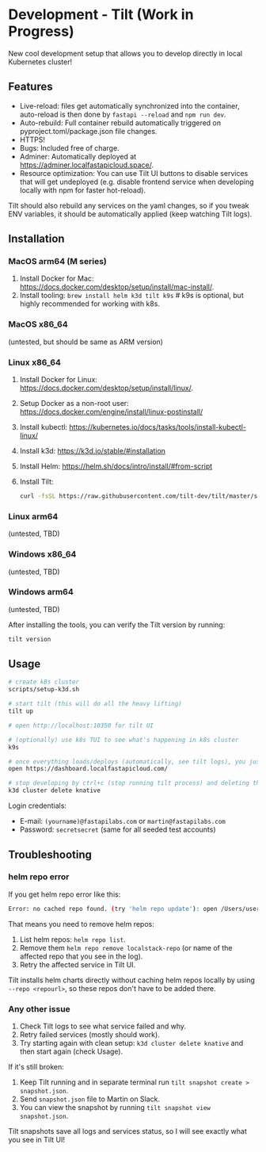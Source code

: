 # Development - Tilt (Work in Progress)

New cool development setup that allows you to develop directly in local Kubernetes cluster!

## Features

- Live-reload: files get automatically synchronized into the container, auto-reload is then done by `fastapi --reload` and `npm run dev`.
- Auto-rebuild: Full container rebuild automatically triggered on pyproject.toml/package.json file changes.
- HTTPS!
- Bugs: Included free of charge.
- Adminer: Automatically deployed at <https://adminer.localfastapicloud.space/>.
- Resource optimization: You can use Tilt UI buttons to disable services that will get undeployed (e.g. disable frontend service when developing locally with npm for faster hot-reload).

Tilt should also rebuild any services on the yaml changes, so if you tweak ENV variables, it should be automatically applied (keep watching Tilt logs).

## Installation

### MacOS arm64 (M series)

1. Install Docker for Mac: <https://docs.docker.com/desktop/setup/install/mac-install/>.
2. Install tooling: `brew install helm k3d tilt k9s`  # k9s is optional, but highly recommended for working with k8s.

### MacOS x86_64

(untested, but should be same as ARM version)

### Linux x86_64

1. Install Docker for Linux: <https://docs.docker.com/desktop/setup/install/linux/>.
2. Setup Docker as a non-root user: <https://docs.docker.com/engine/install/linux-postinstall/>
3. Install kubectl: <https://kubernetes.io/docs/tasks/tools/install-kubectl-linux/>
4. Install k3d: <https://k3d.io/stable/#installation>
5. Install Helm: <https://helm.sh/docs/intro/install/#from-script>
6. Install Tilt:

   ```sh
   curl -fsSL https://raw.githubusercontent.com/tilt-dev/tilt/master/scripts/install.sh | bash
   ```

### Linux arm64

(untested, TBD)

### Windows x86_64

(untested, TBD)

### Windows arm64

(untested, TBD)

After installing the tools, you can verify the Tilt version by running:

```sh
tilt version
```

## Usage

```sh
# create k8s cluster
scripts/setup-k3d.sh

# start tilt (this will do all the heavy lifting)
tilt up

# open http://localhost:10350 for tilt UI

# (optionally) use k8s TUI to see what's happening in k8s cluster
k9s

# once everything loads/deploys (automatically, see tilt logs), you just go to https://dashboard.localfastapicloud.com/ and/or https://api.localfastapicloud.com/docs
open https://dashboard.localfastapicloud.com/

# stop developing by ctrl+c (stop running tilt process) and deleting the k8s cluster
k3d cluster delete knative
```

Login credentials:

- E-mail: `(yourname)@fastapilabs.com` or `martin@fastapilabs.com`
- Password: `secretsecret`  (same for all seeded test accounts)

## Troubleshooting

### helm repo error

If you get helm repo error like this:

```sh
Error: no cached repo found. (try 'helm repo update'): open /Users/user/Library/Caches/helm/repository/localstack-repo-index.yaml: no such file or directory
```

That means you need to remove helm repos:

1. List helm repos: `helm repo list`.
2. Remove them `helm repo remove localstack-repo` (or name of the affected repo that you see in the log).
3. Retry the affected service in Tilt UI.

Tilt installs helm charts directly without caching helm repos locally by using `--repo <repourl>`, so these repos don't have to be added there.

### Any other issue

1. Check Tilt logs to see what service failed and why.
2. Retry failed services (mostly should work).
3. Try starting again with clean setup: `k3d cluster delete knative` and then start again (check Usage).

If it's still broken:

1. Keep Tilt running and in separate terminal run `tilt snapshot create > snapshot.json`.
2. Send `snapshot.json` file to Martin on Slack.
3. You can view the snapshot by running `tilt snapshot view snapshot.json`.

Tilt snapshots save all logs and services status, so I will see exactly what you see in Tilt UI!
